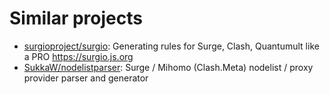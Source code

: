 # Similar projects

- [surgioproject/surgio](https://github.com/surgioproject/surgio): Generating rules for Surge, Clash, Quantumult like a PRO <https://surgio.js.org>
- [SukkaW/nodelistparser](https://github.com/SukkaW/nodelistparser): Surge / Mihomo (Clash.Meta) nodelist / proxy provider parser and generator
